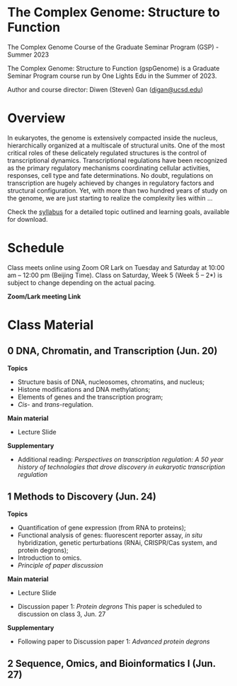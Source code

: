 # The Complex Genome: Structure to Function
The Complex Genome Course of the Graduate Seminar Program (GSP) - Summer 2023

The Complex Genome: Structure to Function (gspGenome) is a Graduate Seminar Program course run by One Lights Edu in the Summer of 2023.

Author and course director: Diwen (Steven) Gan (digan@ucsd.edu)

# Overview

In eukaryotes, the genome is extensively compacted inside the nucleus, hierarchically organized at a multiscale of structural units. One of the most critical roles of these delicately regulated structures is the control of transcriptional dynamics. Transcriptional regulations have been recognized as the primary regulatory mechanisms coordinating cellular activities, responses, cell type and fate determinations. No doubt, regulations on transcription are hugely achieved by changes in regulatory factors and structural configuration. Yet, with more than two hundred years of study on the genome, we are just starting to realize the complexity lies within … 

Check the [syllabus](Syllabus/GSPgenome_S23_Syllabus.pdf) for a detailed topic outlined and learning goals, available for download.

# Schedule

Class meets online using Zoom OR Lark on Tuesday and Saturday at 10:00 am – 12:00 pm (Beijing Time). Class on Saturday, Week 5 (Week 5 – 2*) is subject to change depending on the actual pacing.

**Zoom/Lark meeting Link**

# Class Material

## **0** DNA, Chromatin, and Transcription (Jun. 20)

**Topics**

- Structure basis of DNA, nucleosomes, chromatins, and nucleus;
- Histone modifications and DNA methylations;
- Elements of genes and the transcription program;
- *Cis*- and *trans*-regulation.

**Main material**

- Lecture Slide

**Supplementary**

- Additional reading: *Perspectives on transcription regulation: A 50 year history of technologies that drove discovery in eukaryotic transcription regulation*


## **1** Methods to Discovery (Jun. 24)

**Topics**

- Quantification of gene expression (from RNA to proteins);
- Functional analysis of genes: fluorescent reporter assay, *in situ* hybridization, genetic perturbations (RNAi, CRISPR/Cas system, and protein degrons); 
- Introduction to omics.
- *Principle of paper discussion*

**Main material**

- Lecture Slide

- Discussion paper 1: *Protein degrons*
This paper is scheduled to discussion on class 3, Jun. 27

**Supplementary**

- Following paper to Discussion paper 1: *Advanced protein degrons*

## **2** Sequence, Omics, and Bioinformatics I (Jun. 27)